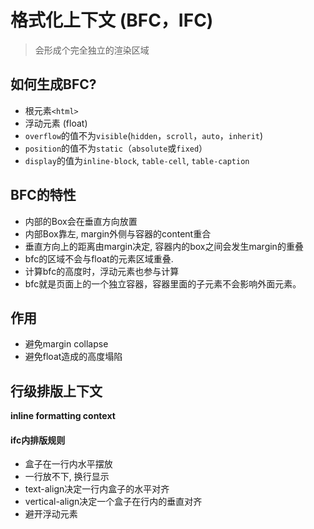 # 格式化上下文 (BFC，IFC)

> 会形成个完全独立的渲染区域

## 如何生成BFC?

- 根元素`<html>`
- 浮动元素 (float)
- `overflow`的值不为`visible`(`hidden`，`scroll`，`auto`，`inherit`)
- `position`的值不为`static`（`absolute`或`fixed`）
- `display`的值为`inline-block`, `table-cell`, `table-caption`

## BFC的特性

- 内部的Box会在垂直方向放置
- 内部Box靠左, margin外侧与容器的content重合
- 垂直方向上的距离由margin决定, 容器内的box之间会发生margin的重叠
- bfc的区域不会与float的元素区域重叠.
- 计算bfc的高度时，浮动元素也参与计算
- bfc就是页面上的一个独立容器，容器里面的子元素不会影响外面元素。

## 作用

- 避免margin collapse
- 避免float造成的高度塌陷

## 行级排版上下文

**inline formatting context**

#### ifc内排版规则

- 盒子在一行内水平摆放
- 一行放不下, 换行显示
- text-align决定一行内盒子的水平对齐
- vertical-align决定一个盒子在行内的垂直对齐
- 避开浮动元素



